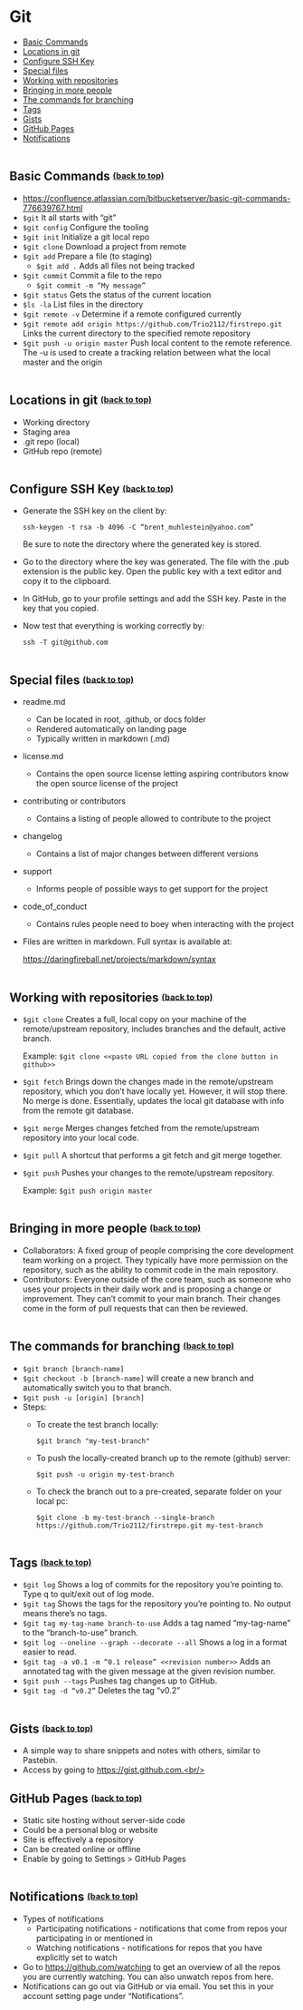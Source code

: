 # Git

- [Basic Commands](#basic-commands_anchor)
- [Locations in git](#locations-in-git_anchor)
- [Configure SSH Key](#configure-ssh-key_anchor)
- [Special files](#special-files_anchor)
- [Working with repositories](#working-with-repositories_anchor)
- [Bringing in more people](#bringing-in-more-people_anchor)
- [The commands for branching](#the-commands-for-branching_anchor)
- [Tags](#tags_anchor)
- [Gists](#gists_anchor)
- [GitHub Pages](#github-pages_anchor)
- [Notifications](#notifications_anchor)<br/><br/>

## Basic Commands<a id="basic-commands_anchor"></a> <sup><sub>[(back to top)](#git)</sub></sup>

- https://confluence.atlassian.com/bitbucketserver/basic-git-commands-776639767.html
- ```$git```  It all starts with “git”
- ```$git config```  Configure the tooling
- ```$git init```  Initialize a git local repo
- ```$git clone```  Download a project from remote
- ```$git add```  Prepare a file (to staging)
  - ```$git add .```  Adds all files not being tracked
- ```$git commit```  Commit a file to the repo
  - ```$git commit -m “My message”```
- ```$git status```  Gets the status of the current location
- ```$ls -la```  List files in the directory
- ```$git remote -v```  Determine if a remote configured currently
- ```$git remote add origin https://github.com/Trio2112/firstrepo.git```  Links the current directory to the specified remote repository
- ```$git push -u origin master```  Push local content to the remote reference. The -u is used to create a tracking relation between what the local master and the origin<br/><br/>

## Locations in git<a id="locations-in-git_anchor"></a> <sup><sub>[(back to top)](#git)</sub></sup>

- Working directory
- Staging area
- .git repo (local)
- GitHub repo (remote)<br/><br/>

## Configure SSH Key<a id="configure-ssh-key_anchor"></a> <sup><sub>[(back to top)](#git)</sub></sup>

- Generate the SSH key on the client  by:

   ```ssh-keygen -t rsa -b 4096 -C “brent_muhlestein@yahoo.com”```

   Be sure to note the directory where the generated key is stored.
- Go to the directory where the key was generated. The file with the .pub extension is the public key. Open the public key with a text editor and copy it to the clipboard.
- In GitHub, go to your profile settings and add the SSH key. Paste in the key that you copied.
- Now test that everything is working correctly by:

   ```ssh -T git@github.com```<br/><br/>
   
## Special files<a id="special-files_anchor"></a> <sup><sub>[(back to top)](#git)</sub></sup>

- readme.md
  - Can be located in root, .github, or docs folder
  - Rendered automatically on landing page
  - Typically written in markdown (.md)
- license.md
  - Contains the open source license letting aspiring contributors know the open source license of the project
- contributing or contributors
  - Contains a listing of people allowed to contribute to the project
- changelog
  - Contains a list of major changes between different versions
- support
  - Informs people of possible ways to get support for the project
- code_of_conduct
  - Contains rules people need to boey when interacting with the project
- Files are written in markdown. Full syntax is available at:

  https://daringfireball.net/projects/markdown/syntax<br/><br/>
  
## Working with repositories<a id="working-with-repositories_anchor"></a> <sup><sub>[(back to top)](#git)</sub></sup>

- ```$git clone``` Creates a full, local copy on your machine of the remote/upstream repository, includes branches and the default, active branch.

  Example: ```$git clone <<paste URL copied from the clone button in github>>```
- ```$git fetch``` Brings down the changes made in the remote/upstream repository, which you don’t have locally yet. However, it will stop there. No merge is done. Essentially, updates the local git database with info from the remote git database.
- ```$git merge``` Merges changes fetched from the remote/upstream repository into your local code.
- ```$git pull``` A shortcut that performs a git fetch and git merge together.
- ```$git push``` Pushes your changes to the remote/upstream repository.

  Example: ```$git push origin master```<br/><br/>

## Bringing in more people<a id="bringing-in-more-people_anchor"></a> <sup><sub>[(back to top)](#git)</sub></sup>

- Collaborators: A fixed group of people comprising the core development team working on a project. They typically have more permission on the repository, such as the ability to commit code in the main repository.
- Contributors: Everyone outside of the core team, such as someone who uses your projects in their daily work and is proposing a change or improvement. They can’t commit to your main branch. Their changes come in the form of pull requests that can then be reviewed.<br/><br/>

## The commands for branching<a id="the-commands-for-branching_anchor"></a> <sup><sub>[(back to top)](#git)</sub></sup>

- ```$git branch [branch-name]```
- ```$git checkout -b [branch-name]``` will create a new branch and automatically switch you to that branch.
- ```$git push -u [origin] [branch]```
- Steps:
  - To create the test branch locally:
    
    ```$git branch "my-test-branch"```
  - To push the locally-created branch up to the remote (github) server:
    
    ```$git push -u origin my-test-branch```
  - To check the branch out to a pre-created, separate folder on your local pc:
    
    ```$git clone -b my-test-branch --single-branch https://github.com/Trio2112/firstrepo.git my-test-branch```<br/><br/>

## Tags<a id="tags_anchor"></a> <sup><sub>[(back to top)](#git)</sub></sup>

- ```$git log```  Shows a log of commits for the repository you’re pointing to. Type q to quit/exit out of log mode.
- ```$git tag```  Shows the tags for the repository you’re pointing to. No output means there’s no tags.
- ```$git tag my-tag-name branch-to-use```  Adds a tag named “my-tag-name” to the “branch-to-use” branch.
- ```$git log --oneline --graph --decorate --all```  Shows a log in a format easier to read.
- ```$git tag -a v0.1 -m “0.1 release” <<revision number>>```  Adds an annotated tag with the given message at the given revision number.
- ```$git push --tags```  Pushes tag changes up to GitHub.
- ```$git tag -d “v0.2”```  Deletes the tag “v0.2”<br/><br/>

## Gists<a id="gists_anchor"></a> <sup><sub>[(back to top)](#git)</sub></sup>

- A simple way to share snippets and notes with others, similar to Pastebin.
- Access by going to https://gist.github.com.<br/><br/>

## GitHub Pages<a id="github-pages_anchor"></a> <sup><sub>[(back to top)](#git)</sub></sup>

- Static site hosting without server-side code
- Could be a personal blog or website
- Site is effectively a repository
- Can be created online or offline
- Enable by going to Settings > GitHub Pages<br/><br/>

## Notifications<a id="notifications_anchor"></a> <sup><sub>[(back to top)](#git)</sub></sup>

- Types of notifications
  - Participating notifications - notifications that come from repos your participating in or mentioned in
  - Watching notifications - notifications for repos that you have explicitly set to watch
- Go to https://github.com/watching to get an overview of all the repos you are currently watching. You can also unwatch repos from here. 
- Notifications can go out via GitHub or via email. You set this in your account setting page under “Notifications”.

